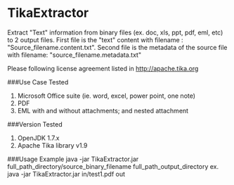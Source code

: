 # TikaExtractor
Extract "Text" information from binary files (ex. doc, xls, ppt, pdf, eml, etc) to 2 output files. First file is the "text" content with filename : "Source_filename.content.txt". Second file is the metadata of the source file with filename: "source_filename.metadata.txt"

Please following license agreement listed in http://apache.tika.org

###Use Case Tested
1. Microsoft Office suite (ie. word, excel, power point, one note)
2. PDF
3. EML with and without attachments; and nested attachment

###Version Tested
1. OpenJDK 1.7.x
2. Apache Tika library v1.9

###Usage Example
java -jar TikaExtractor.jar full_path_directory/source_binary_filename full_path_output_directory
ex. java -jar TikaExtractor.jar in/test1.pdf out
